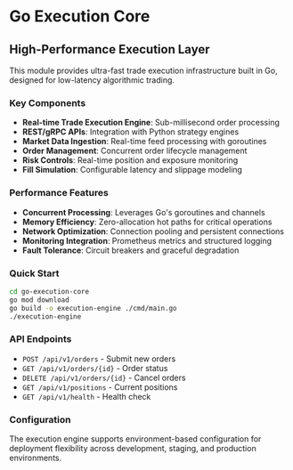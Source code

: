 # Go Execution Core

## High-Performance Execution Layer

This module provides ultra-fast trade execution infrastructure built in Go, designed for low-latency algorithmic trading.

### Key Components

- **Real-time Trade Execution Engine**: Sub-millisecond order processing
- **REST/gRPC APIs**: Integration with Python strategy engines
- **Market Data Ingestion**: Real-time feed processing with goroutines
- **Order Management**: Concurrent order lifecycle management
- **Risk Controls**: Real-time position and exposure monitoring
- **Fill Simulation**: Configurable latency and slippage modeling

### Performance Features

- **Concurrent Processing**: Leverages Go's goroutines and channels
- **Memory Efficiency**: Zero-allocation hot paths for critical operations
- **Network Optimization**: Connection pooling and persistent connections
- **Monitoring Integration**: Prometheus metrics and structured logging
- **Fault Tolerance**: Circuit breakers and graceful degradation

### Quick Start

```bash
cd go-execution-core
go mod download
go build -o execution-engine ./cmd/main.go
./execution-engine
```

### API Endpoints

- `POST /api/v1/orders` - Submit new orders
- `GET /api/v1/orders/{id}` - Order status
- `DELETE /api/v1/orders/{id}` - Cancel orders
- `GET /api/v1/positions` - Current positions
- `GET /api/v1/health` - Health check

### Configuration

The execution engine supports environment-based configuration for deployment flexibility across development, staging, and production environments.
